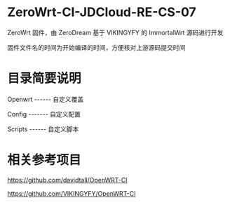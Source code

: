 # ZeroWrt-CI-JDCloud-RE-CS-07

ZeroWrt 固件，由 ZeroDream 基于 VIKINGYFY 的 ImmortalWrt 源码进行开发

固件文件名的时间为开始编译的时间，方便核对上游源码提交时间

# 目录简要说明

Openwrt ------ 自定义覆盖

Config ------- 自定义配置

Scripts ------ 自定义脚本

# 相关参考项目

https://github.com/davidtall/OpenWRT-CI

https://github.com/VIKINGYFY/OpenWRT-CI
